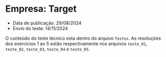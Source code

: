 # Empresa: Target
* Data de publicação: 29/08/2024
* Envio do teste: 14/11/2024

O conteúdo do teste técnico esta dentro do arquivo `Testes`.
As resoluções dos exercícios 1 ao 5 estão respectivamente nos arquivos ``teste_01``, ``teste_02``, ``teste_03``, ``teste_04`` e ``teste_05``.